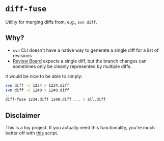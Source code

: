 # `diff-fuse`

Utility for merging diffs from, e.g., `svn diff`.

## Why?

- `svn` CLI doesn't have a native way to generate a single diff for a list of
revisions
- [Review Board](https://www.reviewboard.org) expects a single diff, but the
branch changes can sometimes only be cleanly represented by multiple diffs.

It would be nice to be able to simply:

```bash
svn diff -c 1234 > 1234.diff
svn diff -c 1240 > 1240.diff
...
diff-fuse 1234.diff 1240.diff ... > all.diff
```

## Disclaimer

This is a toy project. If you actually need this functionality, you're much
better off with [this](#diff-fuse.sh) script.

